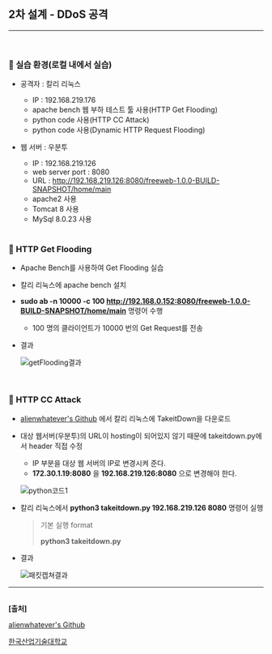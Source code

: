 ## 2차 설계 - DDoS 공격

***

<br> 

### :pushpin: 실습 환경(로컬 내에서 실습)

- 공격자 : 칼리 리눅스

  - IP : 192.168.219.176
  - apache bench 웹 부하 테스트 툴 사용(HTTP Get Flooding)
  - python code 사용(HTTP CC Attack)
  - python code 사용(Dynamic HTTP Request Flooding)

- 웹 서버 : 우분투

  - IP : 192.168.219.126
  - web server port : 8080
  - URL : http://192.168.219.126:8080/freeweb-1.0.0-BUILD-SNAPSHOT/home/main
  - apache2 사용
  - Tomcat 8 사용 
  - MySql 8.0.23 사용 

  <br> 

### :pushpin: HTTP Get Flooding

- Apache Bench를 사용하여 Get Flooding 실습

- 칼리 리눅스에 apache bench 설치

- **sudo ab -n 10000 -c 100 http://192.168.0.152:8080/freeweb-1.0.0-BUILD-SNAPSHOT/home/main** 명령어 수행

  - 100 명의 클라이언트가 10000 번의 Get Request를 전송

- 결과

  ![getFlooding결과](https://user-images.githubusercontent.com/55940552/121564975-f87ef480-ca56-11eb-9965-4251d9f8a7f7.PNG) 

<br>

### :pushpin: HTTP CC Attack

- [alienwhatever's Github](https://github.com/alienwhatever/TakeitDown) 에서 칼리 리눅스에 TakeitDown을 다운로드

- 대상 웹서버(우분투)의 URL이 hosting이 되어있지 않기 때문에 takeitdown.py에서 header 직접 수정

  - IP 부분을 대상 웹 서버의 IP로 변경시켜 준다.
  - **172.30.1.19:8080** 을 **192.168.219.126:8080** 으로 변경해야 한다.

  ![python코드1](https://user-images.githubusercontent.com/55940552/121565733-b904d800-ca57-11eb-8b49-1006e3b1b4c1.PNG) 

- 칼리 리눅스에서 **python3 takeitdown.py 192.168.219.126 8080** 명령어 실행

  > 기본 실행 format
  >
  > **python3 takeitdown.py <host> <port>**

- 결과

  ![패킷캡쳐결과](https://user-images.githubusercontent.com/55940552/121566342-5eb84700-ca58-11eb-9dfa-b1514df32cb6.PNG) 



***

<br> **[출처]**

[alienwhatever's Github](https://github.com/alienwhatever/TakeitDown)

[한국산업기술대학교](www.kpu.ac.kr)

